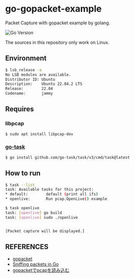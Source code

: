 # go-gopacket-example

Packet Capture with gopacket example by golang.

![Go Version](https://img.shields.io/badge/go-1.20-blue.svg)

The sources in this repository only work on Linux.

## Environment

```sh
$ lsb_release -a
No LSB modules are available.
Distributor ID: Ubuntu
Description:    Ubuntu 22.04.2 LTS
Release:        22.04
Codename:       jammy
```

## Requires

### libpcap

```sh
$ sudo apt install libpcap-dev
```

### [go-task](https://taskfile.dev/)

```sh
$ go install github.com/go-task/task/v3/cmd/task@latest
```

## How to run

```sh
$ task --list
task: Available tasks for this project:
* default:        default (print all ifs)
* openlive:       Run pcap.OpenLive() example

$ task openlive
task: [openlive] go build
task: [openlive] sudo ./openlive


[Packet capture will be displayed.]


```

## REFERENCES

- [gopacket](https://pkg.go.dev/github.com/google/gopacket@v1.1.19)
- [Sniffing packets in Go](https://medium.com/a-bit-off/sniffing-network-go-6753cae91d3f)
- [gopacketでpcapを読み込む](https://mrtc0.hateblo.jp/entry/2016/03/19/232252)
